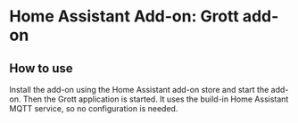 # Home Assistant Add-on: Grott add-on

## How to use

Install the add-on using the Home Assistant add-on store and start the add-on. Then the Grott application is started.
It uses the build-in Home Assistant MQTT service, so no configuration is needed.